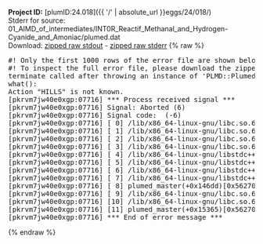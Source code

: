**Project ID:** [plumID:24.018]({{ '/' | absolute_url }}eggs/24/018/)  
Stderr for source:  01_AIMD_of_intermediates/INT0R_Reactif_Methanal_and_Hydrogen-Cyanide_and_Amoniac/plumed.dat   
Download: [zipped raw stdout](plumed.dat.plumed_master.stdout.txt.zip) - [zipped raw stderr](plumed.dat.plumed_master.stderr.txt.zip) 
{% raw %}
<pre>
#! Only the first 1000 rows of the error file are shown below
#! To inspect the full error file, please download the zipped raw stderr file above
terminate called after throwing an instance of 'PLMD::Plumed::Exception'
what():
Action "HILLS" is not known.
[pkrvm7jw40e0xgp:07716] *** Process received signal ***
[pkrvm7jw40e0xgp:07716] Signal: Aborted (6)
[pkrvm7jw40e0xgp:07716] Signal code:  (-6)
[pkrvm7jw40e0xgp:07716] [ 0] /lib/x86_64-linux-gnu/libc.so.6(+0x45330)[0x7fa631e45330]
[pkrvm7jw40e0xgp:07716] [ 1] /lib/x86_64-linux-gnu/libc.so.6(pthread_kill+0x11c)[0x7fa631e9eb2c]
[pkrvm7jw40e0xgp:07716] [ 2] /lib/x86_64-linux-gnu/libc.so.6(gsignal+0x1e)[0x7fa631e4527e]
[pkrvm7jw40e0xgp:07716] [ 3] /lib/x86_64-linux-gnu/libc.so.6(abort+0xdf)[0x7fa631e288ff]
[pkrvm7jw40e0xgp:07716] [ 4] /lib/x86_64-linux-gnu/libstdc++.so.6(+0xa5ff5)[0x7fa6322a5ff5]
[pkrvm7jw40e0xgp:07716] [ 5] /lib/x86_64-linux-gnu/libstdc++.so.6(+0xbb0da)[0x7fa6322bb0da]
[pkrvm7jw40e0xgp:07716] [ 6] /lib/x86_64-linux-gnu/libstdc++.so.6(_ZSt10unexpectedv+0x0)[0x7fa6322a5a55]
[pkrvm7jw40e0xgp:07716] [ 7] /lib/x86_64-linux-gnu/libstdc++.so.6(+0xa5a6f)[0x7fa6322a5a6f]
[pkrvm7jw40e0xgp:07716] [ 8] plumed_master(+0x146dd)[0x56270d91c6dd]
[pkrvm7jw40e0xgp:07716] [ 9] /lib/x86_64-linux-gnu/libc.so.6(+0x2a1ca)[0x7fa631e2a1ca]
[pkrvm7jw40e0xgp:07716] [10] /lib/x86_64-linux-gnu/libc.so.6(__libc_start_main+0x8b)[0x7fa631e2a28b]
[pkrvm7jw40e0xgp:07716] [11] plumed_master(+0x15365)[0x56270d91d365]
[pkrvm7jw40e0xgp:07716] *** End of error message ***
</pre>
{% endraw %}
